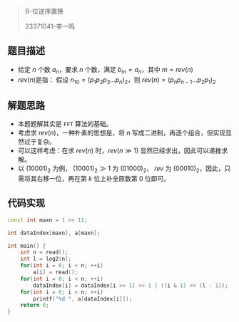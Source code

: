 > B-位逆序置换
>
> 23371041-李一鸣

## 题目描述

- 给定 $n$ 个数 $a_n$，要求 $n$ 个数，满足 $b_m = a_n$，其中 $m = rev(n)$
- $rev(n)$是指： 假设 $n_{10} = (p_1p_2p_3 \dots p_n)_2$，则 $rev(n) = (p_np_{n-1} \dots p_2p_1)_2$

## 解题思路

- 本题题解其实是 `FFT` 算法的基础。
- 考虑求 $rev(n)$，一种朴素的思想是，将 $n$ 写成二进制，再逐个组合，但实现显然过于复杂。
- 可以这样考虑：在求 $rev(n)$ 时，$rev(n \gg 1)$ 显然已经求出，因此可以递推求解。
- 以 $(10001)_2$ 为例， $(10001)_2 \gg 1$ 为 $(01000)_2$， $rev$ 为 $(00010)_2$，因此，只需将其右移一位，再在第 $k$ 位上补全原数第 $0$ 位即可。

## 代码实现

```cpp
const int maxn = 1 << 11;

int dataIndex[maxn], a[maxn];

int main() {
    int n = read();
    int l = log2(n);
    for(int i = 0; i < n; ++i)
        a[i] = read();
    for(int i = 0; i < n; ++i)
        dataIndex[i] = dataIndex[i >> 1] >> 1 | ((i & 1) << (l - 1));
    for(int i = 0; i < n; ++i)
        printf("%d ", a[dataIndex[i]]);
    return 0;
}
```

